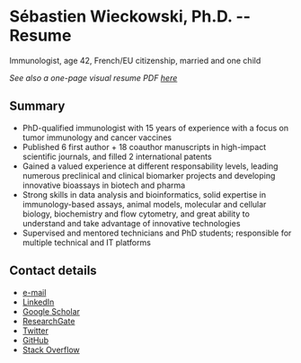 # Sébastien Wieckowski, Ph.D. -- Resume

Immunologist, age 42, French/EU citizenship, married and one child

_See also a one-page visual resume PDF [here](https://sbwiecko.github.io/my_resume/resume_visual_84.pdf)_

## Summary

* PhD-qualified immunologist with 15 years of experience with a focus on tumor immunology and cancer vaccines
* Published 6 first author + 18 coauthor manuscripts in high-impact scientific journals, and filled 2 international patents
* Gained a valued experience at different responsability levels, leading numerous preclinical and clinical biomarker projects and developing innovative bioassays in biotech and pharma
* Strong skills in data analysis and bioinformatics, solid expertise in immunology-based assays, animal models, molecular and cellular biology, biochemistry and flow cytometry, and great ability to understand and take advantage of innovative technologies
* Supervised and mentored technicians and PhD students; responsible for multiple technical and IT platforms

## Contact details

* [e-mail](mailto:sbwiecko@gmail.com)
* [LinkedIn](https://linkedin.com/in/sbwiecko)
* [Google Scholar](https://scholar.google.com/citations?user=fzECT2QAAAAJ&hl=en)
* [ResearchGate](https://www.researchgate.net/profile/Sebastien_Wieckowski)
* [Twitter](https://twitter.com/sbwiecko)
* [GitHub](https://github.com/sbwiecko/)
* [Stack Overflow](https://stackoverflow.com/users/8275142/s%c3%a9bastien-wieckowski)
